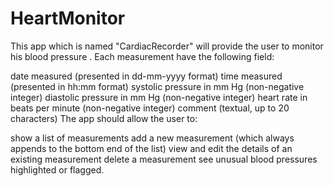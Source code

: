 # HeartMonitor
This app which is named "CardiacRecorder" will provide the user to monitor his blood pressure .
Each measurement have the following field:

date measured (presented in dd-mm-yyyy format)
time measured (presented in hh:mm format)
systolic pressure in mm Hg (non-negative integer)
diastolic pressure in mm Hg (non-negative integer)
heart rate in beats per minute (non-negative integer)
comment (textual, up to 20 characters)
The app should allow the user to:

show a list of measurements
add a new measurement (which always appends to the bottom end of the list)
view and edit the details of an existing measurement
delete a measurement
see unusual blood pressures highlighted or flagged.
